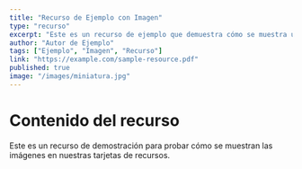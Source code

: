 ```yaml
---
title: "Recurso de Ejemplo con Imagen"
type: "recurso"
excerpt: "Este es un recurso de ejemplo que demuestra cómo se muestra una imagen en las tarjetas de recursos."
author: "Autor de Ejemplo"
tags: ["Ejemplo", "Imagen", "Recurso"]
link: "https://example.com/sample-resource.pdf"
published: true
image: "/images/miniatura.jpg"
---
```


# Contenido del recurso

Este es un recurso de demostración para probar cómo se muestran las imágenes en nuestras tarjetas de recursos.

